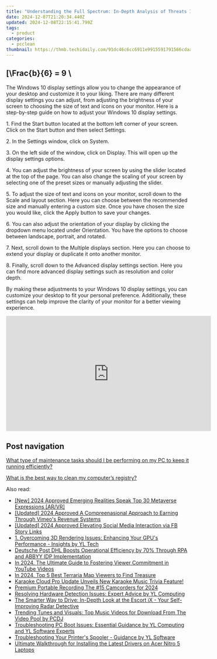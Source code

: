 ```yaml
---
title: "Understanding the Full Spectrum: In-Depth Analysis of Threats Identified by Windows Defender According to YL Software Experts"
date: 2024-12-07T21:20:34.440Z
updated: 2024-12-08T22:15:41.799Z
tags:
  - product
categories:
  - pcclean
thumbnail: https://thmb.techidaily.com/91dc46c6cc6911e9915591791566cdaadd16613fc33817ba0857c51273b662cd.JPG
---
```


## \[\Frac{b}{6} = 9 \

The Windows 10 display settings allow you to change the appearance of your desktop and customize it to your liking. There are many different display settings you can adjust, from adjusting the brightness of your screen to choosing the size of text and icons on your monitor. Here is a step-by-step guide on how to adjust your Windows 10 display settings. 

1\. Find the Start button located at the bottom left corner of your screen. Click on the Start button and then select Settings.

2\. In the Settings window, click on System.

3\. On the left side of the window, click on Display. This will open up the display settings options. 

4\. You can adjust the brightness of your screen by using the slider located at the top of the page. You can also change the scaling of your screen by selecting one of the preset sizes or manually adjusting the slider.

5\. To adjust the size of text and icons on your monitor, scroll down to the Scale and layout section. Here you can choose between the recommended size and manually entering a custom size. Once you have chosen the size you would like, click the Apply button to save your changes.

6\. You can also adjust the orientation of your display by clicking the dropdown menu located under Orientation. You have the options to choose between landscape, portrait, and rotated.

7\. Next, scroll down to the Multiple displays section. Here you can choose to extend your display or duplicate it onto another monitor.

8\. Finally, scroll down to the Advanced display settings section. Here you can find more advanced display settings such as resolution and color depth. 

By making these adjustments to your Windows 10 display settings, you can customize your desktop to fit your personal preference. Additionally, these settings can help improve the clarity of your monitor for a better viewing experience.

<!-- affiliate ads begin -->
<iframe width="560" height="315" src="https://www.youtube.com/embed/dKjioJQaUh8?si=Ls_AeuvGsSyL5ny2" title="YouTube video player" frameborder="0" allow="accelerometer; autoplay; clipboard-write; encrypted-media; gyroscope; picture-in-picture; web-share" referrerpolicy="strict-origin-when-cross-origin" allowfullscreen></iframe>
<!-- affiliate ads end -->

## Post navigation

[What type of maintenance tasks should I be performing on my PC to keep it running efficiently?](https://tools.techidaily.com/pcclean/products/)

[What is the best way to clean my computer’s registry?](https://tools.techidaily.com/pcclean/products/)

<ins class="adsbygoogle"
     style="display:block"
     data-ad-format="autorelaxed"
     data-ad-client="ca-pub-7571918770474297"
     data-ad-slot="1223367746"></ins>

<ins class="adsbygoogle"
     style="display:block"
     data-ad-client="ca-pub-7571918770474297"
     data-ad-slot="8358498916"
     data-ad-format="auto"
     data-full-width-responsive="true"></ins>

<span class="atpl-alsoreadstyle">Also read:</span>
<div><ul>
<li><a href="https://fox-helps.techidaily.com/new-2024-approved-emerging-realities-speak-top-30-metaverse-expressions-arvr/"><u>[New] 2024 Approved Emerging Realities Speak Top 30 Metaverse Expressions [AR/VR]</u></a></li>
<li><a href="https://vimeo-videos.techidaily.com/updated-2024-approved-a-compreenasional-approach-to-earning-through-vimeos-revenue-systems/"><u>[Updated] 2024 Approved A Compreenasional Approach to Earning Through Vimeo's Revenue Systems</u></a></li>
<li><a href="https://facebook-clips.techidaily.com/updated-2024-approved-elevating-social-media-interaction-via-fb-story-links/"><u>[Updated] 2024 Approved Elevating Social Media Interaction via FB Story Links</u></a></li>
<li><a href="https://discover-fantastic.techidaily.com/1-overcoming-3d-rendering-issues-enhancing-your-gpus-performance-insights-by-yl-tech/"><u>1. Overcoming 3D Rendering Issues: Enhancing Your GPU's Performance - Insights by YL Tech</u></a></li>
<li><a href="https://solve-latest.techidaily.com/deutsche-post-dhl-boosts-operational-efficiency-by-70-through-rpa-and-abbyy-idp-implementation/"><u>Deutsche Post DHL Boosts Operational Efficiency by 70% Through RPA and ABBYY IDP Implementation</u></a></li>
<li><a href="https://youtube-help.techidaily.com/in-2024-the-ultimate-guide-to-fostering-viewer-commitment-in-youtube-videos/"><u>In 2024, The Ultimate Guide to Fostering Viewer Commitment in YouTube Videos</u></a></li>
<li><a href="https://screen-sharing-recording.techidaily.com/in-2024-top-5-best-terraria-map-viewers-to-find-treasure/"><u>In 2024, Top 5 Best Terraria Map Viewers to Find Treasure</u></a></li>
<li><a href="https://discover-fantastic.techidaily.com/karaoke-cloud-pro-update-unveils-new-karaoke-music-trivia-feature/"><u>Karaoke Cloud Pro Update Unveils New Karaoke Music Trivia Feature!</u></a></li>
<li><a href="https://article-tips.techidaily.com/premium-portable-recording-the-15-camcorders-for-2024/"><u>Premium Portable Recording The #15 Camcorders for 2024</u></a></li>
<li><a href="https://discover-fantastic.techidaily.com/resolving-hardware-detection-issues-expert-advice-by-yl-computing/"><u>Resolving Hardware Detection Issues: Expert Advice by YL Computing</u></a></li>
<li><a href="https://buynow-tips.techidaily.com/the-smarter-way-to-drive-in-depth-look-at-the-escort-ix-your-self-improving-radar-detective/"><u>The Smarter Way to Drive: In-Depth Look at the Escort iX - Your Self-Improving Radar Detective</u></a></li>
<li><a href="https://discover-fantastic.techidaily.com/trending-tunes-and-visuals-top-music-videos-for-download-from-the-video-pool-by-pcdj/"><u>Trending Tunes and Visuals: Top Music Videos for Download From The Video Pool by PCDJ</u></a></li>
<li><a href="https://discover-fantastic.techidaily.com/troubleshooting-pc-boot-issues-essential-guidance-by-yl-computing-and-yl-software-experts/"><u>Troubleshooting PC Boot Issues: Essential Guidance by YL Computing and YL Software Experts</u></a></li>
<li><a href="https://discover-fantastic.techidaily.com/troubleshooting-your-printers-spooler-guidance-by-yl-software/"><u>Troubleshooting Your Printer's Spooler - Guidance by YL Software</u></a></li>
<li><a href="https://win-amazing.techidaily.com/ultimate-walkthrough-for-installing-the-latest-drivers-on-acer-nitro-5-laptops/"><u>Ultimate Walkthrough for Installing the Latest Drivers on Acer Nitro 5 Laptops</u></a></li>
</ul></div>

